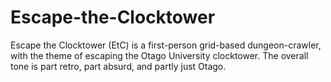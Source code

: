 # Escape-the-Clocktower
Escape the Clocktower (EtC) is a first-person grid-based dungeon-crawler, with the theme of escaping the Otago University clocktower. The overall tone is part retro, part absurd, and partly just Otago.

